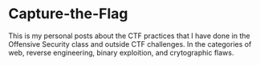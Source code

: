 # Capture-the-Flag
This is my personal posts about the CTF practices that I have done in the Offensive Security class and outside CTF challenges. In the categories of web, reverse engineering, binary exploition, and crytographic flaws.
